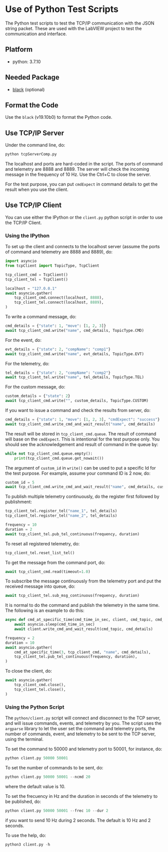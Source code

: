 # Use of Python Test Scripts

The Python test scripts to test the TCP/IP communication with the JSON string packet.
These are used with the LabVIEW project to test the communication and interface.

## Platform

- python: 3.7.10

## Needed Package

- [black](https://github.com/psf/black) (optional)

## Format the Code

Use the `black` (v19.10b0) to format the Python code.

## Use TCP/IP Server

Under the command line, do:

```bash
python tcpServerComp.py
```

The localhost and ports are hard-coded in the script.
The ports of command and telemetry are 8888 and 8889.
The server will check the incoming message in the frequency of 10 Hz.
Use the Ctrl+C to close the server.

For the test purpose, you can put `cmdExpect` in command details to get the result when you use the client.

## Use TCP/IP Client

You can use either the IPython or the `client.py` python script in order to use the TCP/IP Client.

### Using the IPython

To set up the client and connects to the localhost server (assume the ports of command and telemetry are 8888 and 8889), do:

```python
import asyncio
from tcpClient import TopicType, TcpClient

tcp_client_cmd = TcpClient()
tcp_client_tel = TcpClient() 

localhost = "127.0.0.1"
await asyncio.gather(
    tcp_client_cmd.connect(localhost, 8888),
    tcp_client_tel.connect(localhost, 8889),
)
```

To write a command message, do:

```python
cmd_details = {"state": 1, "move": [1, 2, 3]}
await tcp_client_cmd.write("name", cmd_details, TopicType.CMD)
```

For the event, do:

```python
evt_details = {"state": 2, "compName": "comp1"}
await tcp_client_cmd.write("name", evt_details, TopicType.EVT)
```

For the telemetry, do:

```python
tel_details = {"state": 2, "compName": "comp2"}
await tcp_client_tel.write("name", tel_details, TopicType.TEL)
```

For the custom message, do:

```python
custom_details = {"state": 2}
await tcp_client_cmd.write("", custom_details, TopicType.CUSTOM)
```

If you want to issue a command and check the results from server, do:

```python
cmd_details = {"state": 1, "move": [1, 2, 3], "cmdExpect": "success"}
await tcp_client_cmd.write_cmd_and_wait_result("name", cmd_details)
```

The result will be stored in `tcp_client_cmd.queue`.
The result of command will base on the `cmdExpect`.
This is intentional for the test purpose only.
You should see the acknowledgement and result of command in the queue by:

```python
while not tcp_client_cmd.queue.empty():
    print(tcp_client_cmd.queue.get_nowait())
```

The argument of `custom_id` in `write()` can be used to put a specific Id for the test purpose.
For example, assume your command ID is 2 now, do:

```python
custom_id = 5
await tcp_client_cmd.write_cmd_and_wait_result("name", cmd_details, custom_id=custom_id)
```

To publish multiple telemetry continuously, do the register first followed by publishment:

```python
tcp_client_tel.register_tel("name_1", tel_details)
tcp_client_tel.register_tel("name_2", tel_details)

frequency = 10
duration = 2
await tcp_client_tel.pub_tel_continuous(frequency, duration)
```

To reset all registered telemetry, do:

```python
tcp_client_tel.reset_list_tel()
```

To get the message from the command port, do:

```python
await tcp_client_cmd.read(timeout=1.0)
```

To subscribe the message continuously from the telemetry port and put the received message into queue, do:

```python
await tcp_client_tel.sub_msg_continuous(frequency, duration)
```

It is normal to do the command and publish the telemetry in the same time.
The following is an example to do this:

```python
async def cmd_at_specific_time(cmd_time_in_sec, client, cmd_topic, cmd_details):
    await asyncio.sleep(cmd_time_in_sec)
    await client.write_cmd_and_wait_result(cmd_topic, cmd_details)

frequency = 2
duration = 10
await asyncio.gather(
    cmd_at_specific_time(3, tcp_client_cmd, "name", cmd_details),
    tcp_client_tel.pub_tel_continuous(frequency, duration),
)
```

To close the client, do:

```python
await asyncio.gather(
    tcp_client_cmd.close(),
    tcp_client_tel.close(),
)
```

### Using the Python Script

The `python/client.py` script will connect and disconnect to the TCP server, and will issue commands, events, and telemetry by you.
The script uses the `argparse` library to let the user set the command and telemetry ports, the number of commands, event, and telemetry to be sent to the TCP server, using the terminal.

To set the command to 50000 and telemetry port to 50001, for instance, do:

```python
python client.py 50000 50001
```

To set the number of commands to be sent, do:

```python
python client.py 50000 50001 --ncmd 20
```

where the default value is 10.

To set the frecuency in Hz and the duration in seconds of the telemetry to be published, do:

```python
python client.py 50000 50001 --frec 10 --dur 2
```

if you want to send 10 Hz during 2 seconds.
The default is 10 Hz and 2 seconds.

To use the help, do:

```python
python3 client.py -h
```
